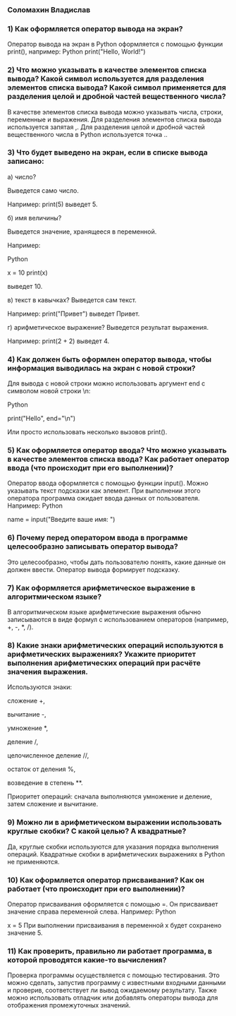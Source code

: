 ### Соломахин Владислав

### 1) Как оформляется оператор вывода на экран?
Оператор вывода на экран в Python оформляется с помощью функции print(), например:
Python
print("Hello, World!")


### 2) Что можно указывать в качестве элементов списка вывода? Какой символ используется для разделения элементов списка вывода? Какой символ применяется для разделения целой и дробной частей вещественного числа?
В качестве элементов списка вывода можно указывать числа, строки, переменные и выражения. Для разделения элементов списка вывода используется запятая ,. Для разделения целой и дробной частей вещественного числа в Python используется точка ..


### 3) Что будет выведено на экран, если в списке вывода записано:
а) число?

Выведется само число.

Например: print(5) выведет 5.

б) имя величины?

Выведется значение, хранящееся в переменной.

Например:

Python

x = 10 print(x)

выведет 10.

в) текст в кавычках?
Выведется сам текст.

Например: print("Привет") выведет Привет.

г) арифметическое выражение?
Выведется результат выражения.

Например: print(2 + 2) выведет 4.


### 4) Как должен быть оформлен оператор вывода, чтобы информация выводилась на экран с новой строки?

Для вывода с новой строки можно использовать аргумент end с символом новой строки \n:

Python

print("Hello", end="\n")

Или просто использовать несколько вызовов print().


### 5) Как оформляется оператор ввода? Что можно указывать в качестве элементов списка ввода? Как работает оператор ввода (что происходит при его выполнении)?

Оператор ввода оформляется с помощью функции input(). Можно указывать текст подсказки как элемент. При выполнении этого оператора программа ожидает ввода данных от пользователя. Например:
Python

name = input("Введите ваше имя: ")


### 6) Почему перед оператором ввода в программе целесообразно записывать оператор вывода?
Это целесообразно, чтобы дать пользователю понять, какие данные он должен ввести. Оператор вывода формирует подсказку.


### 7) Как оформляется арифметическое выражение в алгоритмическом языке?
В алгоритмическом языке арифметические выражения обычно записываются в виде формул с использованием операторов (например, +, -, *, /).


### 8) Какие знаки арифметических операций используются в арифметических выражениях? Укажите приоритет выполнения арифметических операций при расчёте значения выражения.
Используются знаки:

сложение +,

вычитание -,

умножение *,

деление /,

целочисленное деление //,

остаток от деления %,

возведение в степень **.

Приоритет операций: сначала выполняются умножение и деление, затем сложение и вычитание.


### 9) Можно ли в арифметическом выражении использовать круглые скобки? С какой целью? А квадратные?
Да, круглые скобки используются для указания порядка выполнения операций. Квадратные скобки в арифметических выражениях в Python не применяются.


### 10) Как оформляется оператор присваивания? Как он работает (что происходит при его выполнении)?

Оператор присваивания оформляется с помощью =. Он присваивает значение справа переменной слева. Например:
Python

x = 5 При выполнении присваивания в переменной x будет сохранено значение 5.

### 11) Как проверить, правильно ли работает программа, в которой проводятся какие-то вычисления?

Проверка программы осуществляется с помощью тестирования. Это можно сделать, запустив программу с известными входными данными и проверив, соответствует ли вывод ожидаемому результату. Также можно использовать отладчик или добавлять операторы вывода для отображения промежуточных значений.
